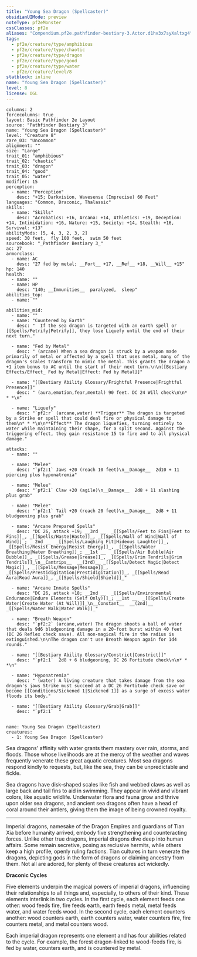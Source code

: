 ```yaml
---
title: "Young Sea Dragon (Spellcaster)"
obsidianUIMode: preview
noteType: pf2eMonster
cssClasses: pf2e
aliases: "Compendium.pf2e.pathfinder-bestiary-3.Actor.d1hv3x7syXaltxg4" 
tags:
  - pf2e/creature/type/amphibious
  - pf2e/creature/type/chaotic
  - pf2e/creature/type/dragon
  - pf2e/creature/type/good
  - pf2e/creature/type/water
  - pf2e/creature/level/8
statblock: inline
name: "Young Sea Dragon (Spellcaster)"
level: 8
license: OGL
---
```


```statblock
columns: 2
forcecolumns: true
layout: Basic Pathfinder 2e Layout
source: "Pathfinder Bestiary 3"
name: "Young Sea Dragon (Spellcaster)"
level: "Creature 8"
rare_03: "Uncommon"
alignment: ""
size: "Large"
trait_01: "amphibious"
trait_02: "chaotic"
trait_03: "dragon"
trait_04: "good"
trait_05: "water"
modifier: 15
perception:
  - name: "Perception"
    desc: "+15; Darkvision, Wavesense (Imprecise) 60 Feet"
languages: "Common, Draconic, Thalassic"
skills:
  - name: "Skills"
    desc: "Acrobatics: +16, Arcana: +14, Athletics: +19, Deception: +14, Intimidation: +16, Nature: +15, Society: +14, Stealth: +16, Survival: +13"
abilityMods: [5, 4, 3, 2, 3, 2]
speed: 30 feet,  fly 100 feet,  swim 50 feet
sourcebook: "_Pathfinder Bestiary 3_"
ac: 27
armorclass:
  - name: AC
    desc: "27 fed by metal; __Fort__ +17, __Ref__ +18, __Will__ +15"
hp: 140
health:
  - name: ""
  - name: HP
    desc: "140; __Immunities__  paralyzed,  sleep"
abilities_top:
  - name: ""

abilities_mid:
  - name: ""
  - name: "Countered by Earth"
    desc: "  If the sea dragon is targeted with an earth spell or [[Spells/Petrify|Petrify]], they lose Liquefy until the end of their next turn."

  - name: "Fed by Metal"
    desc: " (arcane) When a sea dragon is struck by a weapon made primarily of metal or affected by a spell that uses metal, many of the dragon's scales transform to mimic the metal. This grants the dragon a +1 item bonus to AC until the start of their next turn.\n\n[[Bestiary Effects/Effect_ Fed by Metal|Effect: Fed by Metal]]"

  - name: "[[Bestiary Ability Glossary/Frightful Presence|Frightful Presence]]"
    desc: " (aura,emotion,fear,mental) 90 feet. DC 24 Will check\n\n* * *\n"

  - name: "Liquefy"
    desc: "`pf2:r` (arcane,water) **Trigger** The dragon is targeted by a Strike or spell that could deal fire or physical damage to them\n* * *\n\n**Effect** The dragon liquefies, turning entirely to water while maintaining their shape, for a split second. Against the triggering effect, they gain resistance 15 to fire and to all physical damage."

attacks:
  - name: ""

  - name: "Melee"
    desc: "`pf2:1` Jaws +20 (reach 10 feet)\n__Damage__  2d10 + 11 piercing plus hyponatremia"

  - name: "Melee"
    desc: "`pf2:1` Claw +20 (agile)\n__Damage__  2d8 + 11 slashing plus grab"

  - name: "Melee"
    desc: "`pf2:1` Tail +20 (reach 20 feet)\n__Damage__  2d8 + 11 bludgeoning plus grab"

  - name: "Arcane Prepared Spells"
    desc: "DC 26, attack +19; __3rd __  _[[Spells/Feet to Fins|Feet to Fins]]_, _[[Spells/Haste|Haste]]_, _[[Spells/Wall of Wind|Wall of Wind]]_; __2nd __  _[[Spells/Laughing Fit|Hideous Laughter]]_, _[[Spells/Resist Energy|Resist Energy]]_, _[[Spells/Water Breathing|Water Breathing]]_; __1st __  _[[Spells/Air Bubble|Air Bubble]]_, _[[Spells/Grease|Grease]]_, _[[Spells/Grim Tendrils|Grim Tendrils]]_\n__Cantrips__  __(3rd)__ _[[Spells/Detect Magic|Detect Magic]]_, _[[Spells/Message|Message]]_, _[[Spells/Prestidigitation|Prestidigitation]]_, _[[Spells/Read Aura|Read Aura]]_, _[[Spells/Shield|Shield]]_"

  - name: "Arcane Innate Spells"
    desc: "DC 26, attack +18; __2nd __  _[[Spells/Environmental Endurance|Endure Elements (Self Only)]]_; __1st __  _[[Spells/Create Water|Create Water (At Will)]]_\n__Constant__  __(2nd)__ _[[Spells/Water Walk|Water Walk]]_"

  - name: "Breath Weapon"
    desc: "`pf2:2` (arcane,water) The dragon shoots a ball of water that deals 9d6 bludgeoning damage in a 20-foot burst within 40 feet (DC 26 Reflex check save). All non-magical fire in the radius is extinguished.\n\nThe dragon can't use Breath Weapon again for 1d4 rounds."

  - name: "[[Bestiary Ability Glossary/Constrict|Constrict]]"
    desc: "`pf2:1`  2d8 + 6 bludgeoning, DC 26 Fortitude check\n\n* * *\n"

  - name: "Hyponatremia"
    desc: " (water) A living creature that takes damage from the sea dragon's jaws Strike must succeed at a DC 26 Fortitude check save or become [[Conditions/Sickened 1|Sickened 1]] as a surge of excess water floods its body."

  - name: "[[Bestiary Ability Glossary/Grab|Grab]]"
    desc: "`pf2:1`  "
 
```

```encounter-table
name: Young Sea Dragon (Spellcaster)
creatures:
  - 1: Young Sea Dragon (Spellcaster)
```



Sea dragons' affinity with water grants them mastery over rain, storms, and floods. Those whose livelihoods are at the mercy of the weather and waves frequently venerate these great aquatic creatures. Most sea dragons respond kindly to requests, but, like the sea, they can be unpredictable and fickle.

Sea dragons have disk-shaped scales like fish and webbed claws as well as large back and tail fins to aid in swimming. They appear in vivid and vibrant colors, like aquatic wildlife. Underwater flora and fauna grow and thrive upon older sea dragons, and ancient sea dragons often have a head of coral around their antlers, giving them the image of being crowned royalty.

* * *

Imperial dragons, namesake of the Dragon Empires and guardians of Tian Xia before humanity arrived, embody five strengthening and counteracting forces. Unlike other true dragons, imperial dragons dive deep into human affairs. Some remain secretive, posing as reclusive hermits, while others keep a high profile, openly ruling factions. Tian cultures in turn venerate the dragons, depicting gods in the form of dragons or claiming ancestry from them. Not all are adored, for plenty of these creatures act wickedly.

**Draconic Cycles**

Five elements underpin the magical powers of imperial dragons, influencing their relationships to all things and, especially, to others of their kind. These elements interlink in two cycles. In the first cycle, each element feeds one other: wood feeds fire, fire feeds earth, earth feeds metal, metal feeds water, and water feeds wood. In the second cycle, each element counters another: wood counters earth, earth counters water, water counters fire, fire counters metal, and metal counters wood.

Each imperial dragon represents one element and has four abilities related to the cycle. For example, the forest dragon-linked to wood-feeds fire, is fed by water, counters earth, and is countered by metal.

